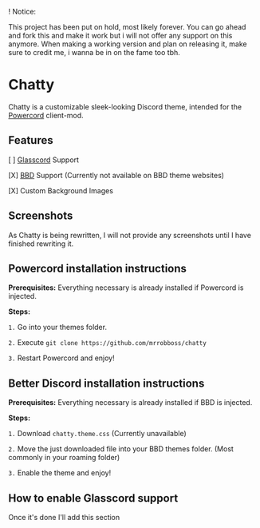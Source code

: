 ! Notice:

This project has been put on hold, most likely forever. You can go ahead and fork this and make it work but i will not offer any support on this anymore. When making a working version and plan on releasing it, make sure to credit me, i wanna be in on the fame too tbh. 

# Chatty

Chatty is a customizable sleek-looking Discord theme, intended for the [Powercord](https://github.com/powercord-org/powercord) client-mod.

## Features

[ ] [Glasscord](https://github.com/AryToNeX/Glasscord) Support

[X] [BBD](https://github.com/rauenzi/BetterDiscordApp) Support (Currently not available on BBD theme websites)

[X] Custom Background Images

## Screenshots

As Chatty is being rewritten, I will not provide any screenshots until I have finished rewriting it.

## Powercord installation instructions

__Prerequisites:__
Everything necessary is already installed if Powercord is injected.

__Steps:__

`1.` Go into your themes folder.

`2.` Execute `git clone https://github.com/mrrobboss/chatty`

`3.` Restart Powercord and enjoy!

## Better Discord installation instructions

__Prerequisites:__
Everything necessary is already installed if BBD is injected.

__Steps:__

`1.` Download `chatty.theme.css` (Currently unavailable)

`2.` Move the just downloaded file into your BBD themes folder. (Most commonly in your roaming folder)

`3.` Enable the theme and enjoy!

## How to enable Glasscord support

Once it's done I'll add this section
